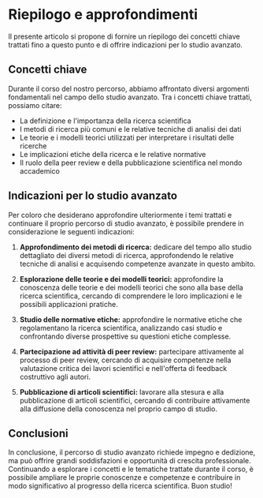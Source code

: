 # Riepilogo e approfondimenti

Il presente articolo si propone di fornire un riepilogo dei concetti chiave trattati fino a questo punto e di offrire indicazioni per lo studio avanzato. 

## Concetti chiave

Durante il corso del nostro percorso, abbiamo affrontato diversi argomenti fondamentali nel campo dello studio avanzato. Tra i concetti chiave trattati, possiamo citare:

- La definizione e l'importanza della ricerca scientifica
- I metodi di ricerca più comuni e le relative tecniche di analisi dei dati
- Le teorie e i modelli teorici utilizzati per interpretare i risultati delle ricerche
- Le implicazioni etiche della ricerca e le relative normative
- Il ruolo della peer review e della pubblicazione scientifica nel mondo accademico

## Indicazioni per lo studio avanzato

Per coloro che desiderano approfondire ulteriormente i temi trattati e continuare il proprio percorso di studio avanzato, è possibile prendere in considerazione le seguenti indicazioni:

1. **Approfondimento dei metodi di ricerca:** dedicare del tempo allo studio dettagliato dei diversi metodi di ricerca, approfondendo le relative tecniche di analisi e acquisendo competenze avanzate in questo ambito.
   
2. **Esplorazione delle teorie e dei modelli teorici:** approfondire la conoscenza delle teorie e dei modelli teorici che sono alla base della ricerca scientifica, cercando di comprendere le loro implicazioni e le possibili applicazioni pratiche.
   
3. **Studio delle normative etiche:** approfondire le normative etiche che regolamentano la ricerca scientifica, analizzando casi studio e confrontando diverse prospettive su questioni etiche complesse.
   
4. **Partecipazione ad attività di peer review:** partecipare attivamente al processo di peer review, cercando di acquisire competenze nella valutazione critica dei lavori scientifici e nell'offerta di feedback costruttivo agli autori.
   
5. **Pubblicazione di articoli scientifici:** lavorare alla stesura e alla pubblicazione di articoli scientifici, cercando di contribuire attivamente alla diffusione della conoscenza nel proprio campo di studio.

## Conclusioni

In conclusione, il percorso di studio avanzato richiede impegno e dedizione, ma può offrire grandi soddisfazioni e opportunità di crescita professionale. Continuando a esplorare i concetti e le tematiche trattate durante il corso, è possibile ampliare le proprie conoscenze e competenze e contribuire in modo significativo al progresso della ricerca scientifica. Buon studio!